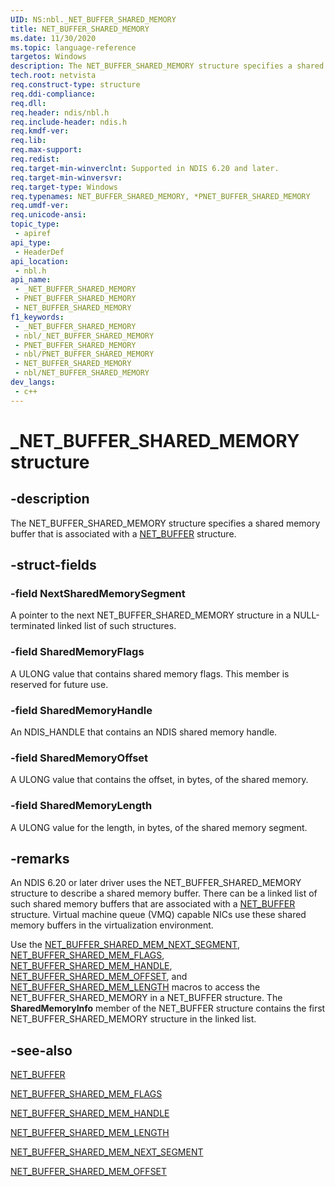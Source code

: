 ```yaml
---
UID: NS:nbl._NET_BUFFER_SHARED_MEMORY
title: NET_BUFFER_SHARED_MEMORY
ms.date: 11/30/2020
ms.topic: language-reference
targetos: Windows
description: The NET_BUFFER_SHARED_MEMORY structure specifies a shared memory buffer that is associated with a NET_BUFFER structure.
tech.root: netvista
req.construct-type: structure
req.ddi-compliance: 
req.dll: 
req.header: ndis/nbl.h
req.include-header: ndis.h
req.kmdf-ver: 
req.lib: 
req.max-support: 
req.redist: 
req.target-min-winverclnt: Supported in NDIS 6.20 and later.
req.target-min-winversvr: 
req.target-type: Windows
req.typenames: NET_BUFFER_SHARED_MEMORY, *PNET_BUFFER_SHARED_MEMORY
req.umdf-ver: 
req.unicode-ansi: 
topic_type:
 - apiref
api_type:
 - HeaderDef
api_location:
 - nbl.h
api_name:
 - _NET_BUFFER_SHARED_MEMORY
 - PNET_BUFFER_SHARED_MEMORY
 - NET_BUFFER_SHARED_MEMORY
f1_keywords:
 - _NET_BUFFER_SHARED_MEMORY
 - nbl/_NET_BUFFER_SHARED_MEMORY
 - PNET_BUFFER_SHARED_MEMORY
 - nbl/PNET_BUFFER_SHARED_MEMORY
 - NET_BUFFER_SHARED_MEMORY
 - nbl/NET_BUFFER_SHARED_MEMORY
dev_langs:
 - c++
---
```



# _NET_BUFFER_SHARED_MEMORY structure


## -description

The NET_BUFFER_SHARED_MEMORY structure specifies a shared memory buffer that is associated with a 
  <a href="/windows-hardware/drivers/ddi/nbl/ns-nbl-net_buffer">NET_BUFFER</a> structure.

## -struct-fields

### -field NextSharedMemorySegment

A pointer to the next NET_BUFFER_SHARED_MEMORY structure in a NULL-terminated linked list of such
     structures.

### -field SharedMemoryFlags

A ULONG value that contains shared memory flags. This member is reserved for future use.

### -field SharedMemoryHandle

An NDIS_HANDLE that contains an NDIS shared memory handle.

### -field SharedMemoryOffset

A ULONG value that contains the offset, in bytes, of the shared memory.

### -field SharedMemoryLength

A ULONG value for the length, in bytes, of the shared memory segment.

## -remarks

An NDIS 6.20 or later driver uses the NET_BUFFER_SHARED_MEMORY structure to describe a shared memory
    buffer. There can be a linked list of such shared memory buffers that are associated with a 
    <a href="/windows-hardware/drivers/ddi/nbl/ns-nbl-net_buffer">NET_BUFFER</a> structure. Virtual machine queue (VMQ)
    capable NICs use these shared memory buffers in the virtualization environment.

Use the 
    <a href="/windows-hardware/drivers/network/net-buffer-shared-mem-next-segment">
    NET_BUFFER_SHARED_MEM_NEXT_SEGMENT</a>, 
    <a href="/windows-hardware/drivers/network/net-buffer-shared-mem-flags">NET_BUFFER_SHARED_MEM_FLAGS</a>, 
    <a href="/windows-hardware/drivers/network/net-buffer-shared-mem-handle">NET_BUFFER_SHARED_MEM_HANDLE</a>, 
    <a href="/windows-hardware/drivers/network/net-buffer-shared-mem-offset">NET_BUFFER_SHARED_MEM_OFFSET</a>,
    and 
    <a href="/windows-hardware/drivers/network/net-buffer-shared-mem-length">
    NET_BUFFER_SHARED_MEM_LENGTH</a> macros to access the NET_BUFFER_SHARED_MEMORY in a NET_BUFFER
    structure. The 
    <b>SharedMemoryInfo</b> member of the NET_BUFFER structure contains the first NET_BUFFER_SHARED_MEMORY
    structure in the linked list.

## -see-also

<a href="/windows-hardware/drivers/ddi/nbl/ns-nbl-net_buffer">NET_BUFFER</a>



<a href="/windows-hardware/drivers/network/net-buffer-shared-mem-flags">NET_BUFFER_SHARED_MEM_FLAGS</a>



<a href="/windows-hardware/drivers/network/net-buffer-shared-mem-handle">NET_BUFFER_SHARED_MEM_HANDLE</a>



<a href="/windows-hardware/drivers/network/net-buffer-shared-mem-length">NET_BUFFER_SHARED_MEM_LENGTH</a>



<a href="/windows-hardware/drivers/network/net-buffer-shared-mem-next-segment">
   NET_BUFFER_SHARED_MEM_NEXT_SEGMENT</a>



<a href="/windows-hardware/drivers/network/net-buffer-shared-mem-offset">NET_BUFFER_SHARED_MEM_OFFSET</a>

